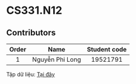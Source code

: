 # CS331.N12
## Contributors
| Order | Name | Student code |
|:-----:|:----:|:------------:|
| 1 | Nguyễn Phi Long | 19521791 | [philong1100 ]

Tập dữ liệu: [Tại đây](https://drive.google.com/file/d/1I59encbq9S9DkfHRV62OX4KPROHhyL_R/view?usp=sharing)
